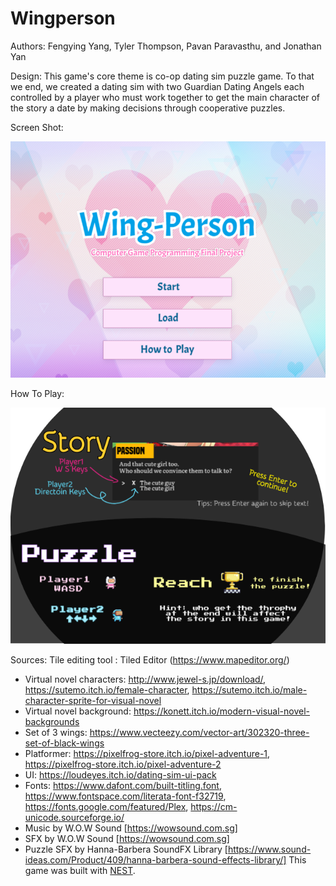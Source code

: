 # Wingperson

Authors: Fengying Yang, Tyler Thompson, Pavan Paravasthu, and Jonathan Yan

Design: This game's core theme is co-op dating sim puzzle game. To that we end, we created a dating sim with two Guardian Dating Angels each controlled by a player who must work together to get the main character of the story a date by making decisions through cooperative puzzles.

Screen Shot:

![Screen Shot](screenshot.png)

How To Play:

![Screen Shot](dist/menu/tutorial.png)

Sources:
Tile editing tool : Tiled Editor (https://www.mapeditor.org/)

- Virtual novel characters: http://www.jewel-s.jp/download/, https://sutemo.itch.io/female-character, https://sutemo.itch.io/male-character-sprite-for-visual-novel
- Virtual novel background: https://konett.itch.io/modern-visual-novel-backgrounds
- Set of 3 wings: https://www.vecteezy.com/vector-art/302320-three-set-of-black-wings
- Platformer: https://pixelfrog-store.itch.io/pixel-adventure-1, https://pixelfrog-store.itch.io/pixel-adventure-2
- UI: https://loudeyes.itch.io/dating-sim-ui-pack
- Fonts: https://www.dafont.com/built-titling.font, https://www.fontspace.com/literata-font-f32719, https://fonts.google.com/featured/Plex, https://cm-unicode.sourceforge.io/
- Music by W.O.W Sound [https://wowsound.com.sg]
- SFX by W.O.W Sound [https://wowsound.com.sg]
- Puzzle SFX by Hanna-Barbera SoundFX Library [https://www.sound-ideas.com/Product/409/hanna-barbera-sound-effects-library/] 
This game was built with [NEST](NEST.md).
